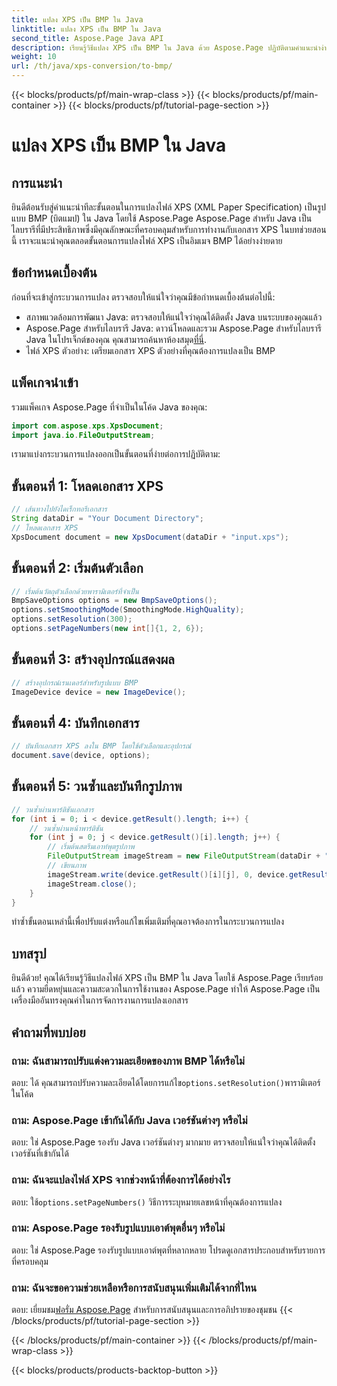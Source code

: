 ```yaml
---
title: แปลง XPS เป็น BMP ใน Java
linktitle: แปลง XPS เป็น BMP ใน Java
second_title: Aspose.Page Java API
description: เรียนรู้วิธีแปลง XPS เป็น BMP ใน Java ด้วย Aspose.Page ปฏิบัติตามคำแนะนำง่ายๆ ของเราเพื่อการแปลงเอกสารที่มีประสิทธิภาพและมีคุณภาพสูง
weight: 10
url: /th/java/xps-conversion/to-bmp/
---
```


{{< blocks/products/pf/main-wrap-class >}}
{{< blocks/products/pf/main-container >}}
{{< blocks/products/pf/tutorial-page-section >}}

# แปลง XPS เป็น BMP ใน Java

## การแนะนำ
ยินดีต้อนรับสู่คำแนะนำทีละขั้นตอนในการแปลงไฟล์ XPS (XML Paper Specification) เป็นรูปแบบ BMP (บิตแมป) ใน Java โดยใช้ Aspose.Page Aspose.Page สำหรับ Java เป็นไลบรารีที่มีประสิทธิภาพซึ่งมีคุณลักษณะที่ครอบคลุมสำหรับการทำงานกับเอกสาร XPS ในบทช่วยสอนนี้ เราจะแนะนำคุณตลอดขั้นตอนการแปลงไฟล์ XPS เป็นอิมเมจ BMP ได้อย่างง่ายดาย
## ข้อกำหนดเบื้องต้น
ก่อนที่จะเข้าสู่กระบวนการแปลง ตรวจสอบให้แน่ใจว่าคุณมีข้อกำหนดเบื้องต้นต่อไปนี้:
- สภาพแวดล้อมการพัฒนา Java: ตรวจสอบให้แน่ใจว่าคุณได้ติดตั้ง Java บนระบบของคุณแล้ว
-  Aspose.Page สำหรับไลบรารี Java: ดาวน์โหลดและรวม Aspose.Page สำหรับไลบรารี Java ในโปรเจ็กต์ของคุณ คุณสามารถค้นหาห้องสมุด[ที่นี่](https://releases.aspose.com/page/java/).
- ไฟล์ XPS ตัวอย่าง: เตรียมเอกสาร XPS ตัวอย่างที่คุณต้องการแปลงเป็น BMP
## แพ็คเกจนำเข้า
รวมแพ็คเกจ Aspose.Page ที่จำเป็นในโค้ด Java ของคุณ:
```java
import com.aspose.xps.XpsDocument;
import java.io.FileOutputStream;
```
เรามาแบ่งกระบวนการแปลงออกเป็นขั้นตอนที่ง่ายต่อการปฏิบัติตาม:
## ขั้นตอนที่ 1: โหลดเอกสาร XPS
```java
// เส้นทางไปยังไดเร็กทอรีเอกสาร
String dataDir = "Your Document Directory";
// โหลดเอกสาร XPS
XpsDocument document = new XpsDocument(dataDir + "input.xps");
```
## ขั้นตอนที่ 2: เริ่มต้นตัวเลือก
```java
// เริ่มต้นวัตถุตัวเลือกด้วยพารามิเตอร์ที่จำเป็น
BmpSaveOptions options = new BmpSaveOptions();
options.setSmoothingMode(SmoothingMode.HighQuality);
options.setResolution(300);
options.setPageNumbers(new int[]{1, 2, 6});
```
## ขั้นตอนที่ 3: สร้างอุปกรณ์แสดงผล
```java
// สร้างอุปกรณ์เรนเดอร์สำหรับรูปแบบ BMP
ImageDevice device = new ImageDevice();
```
## ขั้นตอนที่ 4: บันทึกเอกสาร
```java
// บันทึกเอกสาร XPS ลงใน BMP โดยใช้ตัวเลือกและอุปกรณ์
document.save(device, options);
```
## ขั้นตอนที่ 5: วนซ้ำและบันทึกรูปภาพ
```java
// วนซ้ำผ่านพาร์ติชันเอกสาร
for (int i = 0; i < device.getResult().length; i++) {
    // วนซ้ำผ่านหน้าพาร์ติชัน
    for (int j = 0; j < device.getResult()[i].length; j++) {
        // เริ่มต้นสตรีมเอาท์พุตรูปภาพ
        FileOutputStream imageStream = new FileOutputStream(dataDir + "XPStoBMP" + "_" + (i + 1) + "_" + (j + 1) + ".bmp");
        // เขียนภาพ
        imageStream.write(device.getResult()[i][j], 0, device.getResult()[i][j].length);
        imageStream.close();
    }
}
```
ทำซ้ำขั้นตอนเหล่านี้เพื่อปรับแต่งหรือแก้ไขเพิ่มเติมที่คุณอาจต้องการในกระบวนการแปลง
## บทสรุป
ยินดีด้วย! คุณได้เรียนรู้วิธีแปลงไฟล์ XPS เป็น BMP ใน Java โดยใช้ Aspose.Page เรียบร้อยแล้ว ความยืดหยุ่นและความสะดวกในการใช้งานของ Aspose.Page ทำให้ Aspose.Page เป็นเครื่องมืออันทรงคุณค่าในการจัดการงานการแปลงเอกสาร
## คำถามที่พบบ่อย
### ถาม: ฉันสามารถปรับแต่งความละเอียดของภาพ BMP ได้หรือไม่
 ตอบ: ได้ คุณสามารถปรับความละเอียดได้โดยการแก้ไข`options.setResolution()`พารามิเตอร์ในโค้ด
### ถาม: Aspose.Page เข้ากันได้กับ Java เวอร์ชันต่างๆ หรือไม่
ตอบ: ใช่ Aspose.Page รองรับ Java เวอร์ชันต่างๆ มากมาย ตรวจสอบให้แน่ใจว่าคุณได้ติดตั้งเวอร์ชันที่เข้ากันได้
### ถาม: ฉันจะแปลงไฟล์ XPS จากช่วงหน้าที่ต้องการได้อย่างไร
 ตอบ: ใช้`options.setPageNumbers()` วิธีการระบุหมายเลขหน้าที่คุณต้องการแปลง
### ถาม: Aspose.Page รองรับรูปแบบเอาต์พุตอื่นๆ หรือไม่
ตอบ: ใช่ Aspose.Page รองรับรูปแบบเอาต์พุตที่หลากหลาย โปรดดูเอกสารประกอบสำหรับรายการที่ครอบคลุม
### ถาม: ฉันจะขอความช่วยเหลือหรือการสนับสนุนเพิ่มเติมได้จากที่ไหน
 ตอบ: เยี่ยมชม[ฟอรั่ม Aspose.Page](https://forum.aspose.com/c/page/39) สำหรับการสนับสนุนและการอภิปรายของชุมชน
{{< /blocks/products/pf/tutorial-page-section >}}

{{< /blocks/products/pf/main-container >}}
{{< /blocks/products/pf/main-wrap-class >}}

{{< blocks/products/products-backtop-button >}}
